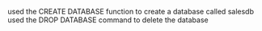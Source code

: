 used the CREATE DATABASE function to create a database called salesdb
used the DROP DATABASE  command to delete the database
